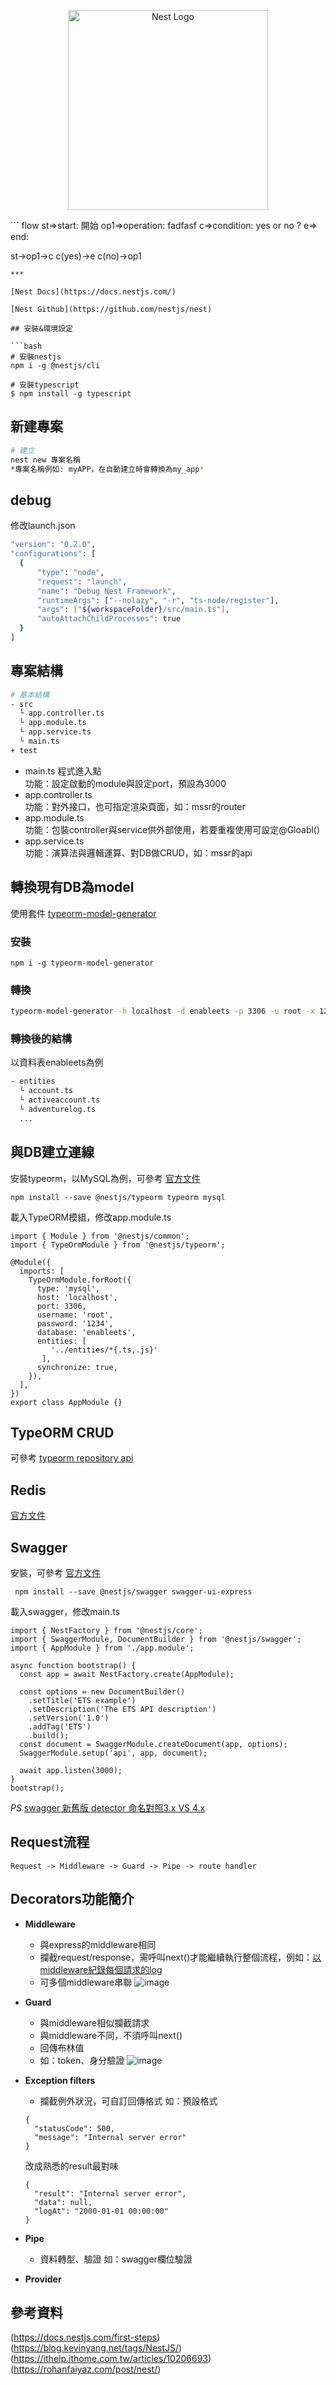 <p align="center">
  <a href="http://nestjs.com/" target="blank"><img src="https://nestjs.com/img/logo_text.svg" width="320" alt="Nest Logo" /></a>
</p>
``` flow
st=>start: 開始
op1=>operation: fadfasf
c=>condition: yes or no ?
e=> end:

st->op1->c
c(yes)->e
c(no)->op1
```
***

[Nest Docs](https://docs.nestjs.com/)

[Nest Github](https://github.com/nestjs/nest)

## 安裝&環境設定

```bash
# 安裝nestjs
npm i -g @nestjs/cli

# 安裝typescript
$ npm install -g typescript
```

## 新建專案

```bash
# 建立
nest new 專案名稱
*專案名稱例如: myAPP，在自動建立時會轉換為my_app*
```

## debug
修改launch.json
```bash
"version": "0.2.0",
"configurations": [
  {
      "type": "node",
      "request": "launch",
      "name": "Debug Nest Framework",
      "runtimeArgs": ["--nolazy", "-r", "ts-node/register"],
      "args": ["${workspaceFolder}/src/main.ts"],
      "autoAttachChildProcesses": true
  }
]
```

## 專案結構

```bash
# 基本結構
- src
  └ app.controller.ts
  └ app.module.ts
  └ app.service.ts
  └ main.ts
+ test
```

* main.ts 程式進入點   
  功能：設定啟動的module與設定port，預設為3000
* app.controller.ts   
  功能：對外接口，也可指定渲染頁面，如：mssr的router
* app.module.ts       
  功能：包裝controller與service供外部使用，若要重複使用可設定@Gloabl()
* app.service.ts      
  功能：演算法與邏輯運算、對DB做CRUD，如：mssr的api


## 轉換現有DB為model
使用套件 [typeorm-model-generator](https://www.npmjs.com/package/typeorm-model-generator)

### 安裝
```
npm i -g typeorm-model-generator
```
### 轉換
```bash
typeorm-model-generator -h localhost -d enableets -p 3306 -u root -x 1234 -e mysql -o .
```
### 轉換後的結構
以資料表enableets為例
```bash
- entities
  └ account.ts
  └ activeaccount.ts
  └ adventurelog.ts
  ...
```

## 與DB建立連線
安裝typeorm，以MySQL為例，可參考 [官方文件](https://docs.nestjs.com/techniques/database)
```
npm install --save @nestjs/typeorm typeorm mysql
```
載入TypeORM模組，修改app.module.ts
```
import { Module } from '@nestjs/common';
import { TypeOrmModule } from '@nestjs/typeorm';

@Module({
  imports: [
    TypeOrmModule.forRoot({
      type: 'mysql',
      host: 'localhost',
      port: 3306,
      username: 'root',
      password: '1234',
      database: 'enableets',
      entities: [
         '../entities/*{.ts,.js}'
       ],
      synchronize: true,
    }),
  ],
})
export class AppModule {}
```
## TypeORM CRUD
可參考 [typeorm repository api](https://typeorm.io/#/repository-api/repository-api)

## Redis
[官方文件](https://docs.nestjs.com/microservices/redis)

## Swagger
安裝，可參考 [官方文件](https://docs.nestjs.com/recipes/swagger)
```
 npm install --save @nestjs/swagger swagger-ui-express
```
載入swagger，修改main.ts
```
import { NestFactory } from '@nestjs/core';
import { SwaggerModule, DocumentBuilder } from '@nestjs/swagger';
import { AppModule } from './app.module';

async function bootstrap() {
  const app = await NestFactory.create(AppModule);

  const options = new DocumentBuilder()
    .setTitle('ETS example')
    .setDescription('The ETS API description')
    .setVersion('1.0')
    .addTag('ETS')
    .build();
  const document = SwaggerModule.createDocument(app, options);
  SwaggerModule.setup('api', app, document);

  await app.listen(3000);
}
bootstrap();
```
*PS*
[swagger 新舊版 detector 命名對照3.x VS 4.x](https://docs.nestjs.com/recipes/swagger#migration-to-40)

## Request流程
```
Request -> Middleware -> Guard -> Pipe -> route handler
```

## Decorators功能簡介
* **Middleware**
  - 與express的middleware相同
  - 攔截request/response，需呼叫next()才能繼續執行整個流程，例如：[以middleware紀錄每個請求的log](https://docs.nestjs.com/middleware#functional-middleware)
  - 可多個middleware串聯
  ![image](https://docs.nestjs.com/assets/Middlewares_1.png)
  
* **Guard**
  - 與middleware相似攔截請求
  - 與middleware不同，不須呼叫next()
  - 回傳布林值
  - 如：token、身分驗證
  ![image](https://docs.nestjs.com/assets/Guards_1.png)
  
* **Exception filters**
  - 攔截例外狀況，可自訂回傳格式
  如：預設格式
  ```
  {
    "statusCode": 500,
    "message": "Internal server error"
  }
  ```
  改成熟悉的result最對味
  ```
  {
    "result": "Internal server error",
    "data": null,
    "logAt": "2000-01-01 00:00:00"
  }
  ```
* **Pipe**
  - 資料轉型、驗證
  如：swagger欄位驗證

* **Provider**

## 參考資料
(https://docs.nestjs.com/first-steps)
(https://blog.kevinyang.net/tags/NestJS/)
(https://ithelp.ithome.com.tw/articles/10206693)
(https://rohanfaiyaz.com/post/nest/)

